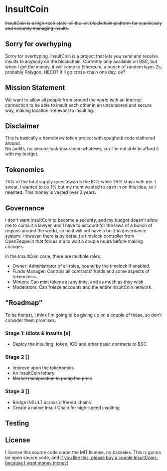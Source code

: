 # InsultCoin

~~InsultCoin is a high-tech state-of-the-art blockchain platform for seamlessly and securely managing insults.~~

## Sorry for overhyping

Sorry for overhyping. InsultCoin is a project that lets you send and receive insults to anybody
on the blockchain. Currently only available on BSC, but when I get the money, it will come to Ethereum,
a bunch of random layer-2s, probably Polygon, HECO? It'll go cross-chain one day, ok?

## Mission Statement

We want to allow all people from around the world with an Internet connection to be able to
insult each other in an uncensored and secure way, making location irrelevant to insulting.

## Disclaimer

This is basically a homebrew token project with spaghetti code slathered around.  
No audits, no secure-lock-insurance-whatever, cuz I'm not able to afford it with my budget.

## Tokenomics

75% of the total supply goes towards the ICO, while 25% stays with me.
I swear, I wanted to do 1% but my mom wanted to cash in on this idea,
so I relented. This money is vested over 3 years.

## Governance

I don't want InsultCoin to become a security, and my budget doesn't allow me to
consult a lawyer, and I have to account for the laws of a bunch of regions
around the world, so no it will not have a built-in governance system.
However, there is by default a timelock controller from OpenZeppelin that
forces me to wait a couple hours before making changes.

In the InsultCoin code, there are multiple roles:

- Owner: Administrator of all roles, bound by the timelock if enabled.
- Funds Manager: Controls all contracts' funds and some aspects of tokenomics.
- Minters: Can mint tokens at any time, and as much as they wish.
- Moderators: Can freeze accounts and the entire InsultCoin network.

## "Roadmap"

To be honest, I think I'm going to be giving up on a couple of these,
so don't consider them promises.

### Stage 1: Idiots & Insults [x]

- Deploy the insulting, token, ICO and other basic contracts to BSC

### Stage 2 []

- Improve upon the tokenomics
- An InsultCoin lottery
- ~~Market manipulation to pump the price~~

### Stage 3 []

- Bridge INSULT across different chains
- Create a native Insult Chain for high-speed insulting

## Testing

## License

I license this source code under the MIT license, no backsies. This is
gonna be open source code, and [if you like this, please buy a couple
InsultCoins, because I want money money!](https://buy.insultcoin.ml)
